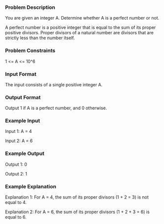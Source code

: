 ### Problem Description

You are given an integer A. Determine whether A is a perfect number or not.

A perfect number is a positive integer that is equal to the sum of its proper positive divisors. Proper divisors of a natural number are divisors that are strictly less than the number itself.

### Problem Constraints

1 <= A <= 10^6

### Input Format

The input consists of a single positive integer A.

### Output Format

Output 1 if A is a perfect number, and 0 otherwise.

### Example Input

Input 1:
A = 4

Input 2:
A = 6

### Example Output

Output 1:
0

Output 2:
1

### Example Explanation

Explanation 1:
For A = 4, the sum of its proper divisors (1 + 2 = 3) is not equal to 4.

Explanation 2:
For A = 6, the sum of its proper divisors (1 + 2 + 3 = 6) is equal to 6.
